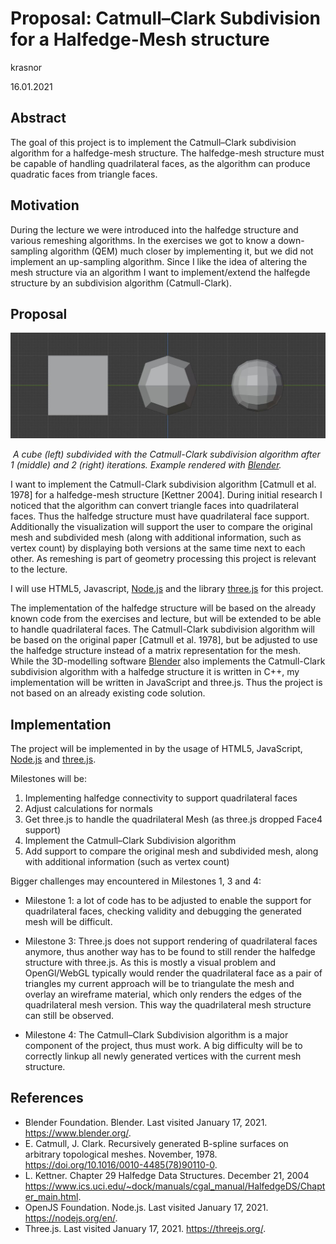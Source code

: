 # Proposal: Catmull–Clark Subdivision for a Halfedge-Mesh structure

krasnor

16.01.2021

## Abstract

The goal of this project is to implement the Catmull–Clark subdivision algorithm for a halfedge-mesh structure. The halfedge-mesh structure must be capable of handling quadrilateral faces, as the algorithm can produce quadratic faces from triangle faces.

## Motivation

During the lecture we were introduced into the halfedge structure and various remeshing algorithms. In the exercises we got to know a down-sampling algorithm (QEM) much closer by implementing it, but we did not implement an up-sampling algorithm. Since I like the idea of altering the mesh structure via an algorithm I want to implement/extend the halfegde structure by an subdivision algorithm (Catmull-Clark). 

## Proposal

![](assets/subdivision_example.jpg)

​		*A cube (left) subdivided with the Catmull-Clark subdivision algorithm after 1 (middle) and 2 (right) iterations. Example rendered with [Blender](https://www.blender.org/).*

I want to implement the Catmull-Clark subdivision algorithm [Catmull et al. 1978] for a halfedge-mesh structure [Kettner 2004]. During initial research I noticed that the algorithm can convert triangle faces into quadrilateral faces. Thus the halfedge structure must have quadrilateral face support. Additionally the visualization will support the user to compare the original mesh and subdivided mesh (along with additional information, such as vertex count) by displaying both versions at the same time next to each other. As remeshing is part of geometry processing this project is relevant to the lecture. 

I will use HTML5, Javascript, [Node.js](https://nodejs.org/) and the library [three.js](http://threejs.org/) for this project. 

The implementation of the halfedge structure will be based on the already known code from the exercises and lecture, but will be extended to be able to handle quadrilateral faces. The Catmull-Clark subdivision algorithm will be based on the original paper [Catmull et al. 1978], but be adjusted to use the halfedge structure instead of a matrix representation for the mesh. While the 3D-modelling software [Blender](https://www.blender.org/) also implements the Catmull-Clark subdivision algorithm with a halfedge structure it is written in C++, my implementation will be written in JavaScript and three.js. Thus the project is not based on an already existing code solution.

## Implementation

The project will be implemented in by the usage of HTML5, JavaScript, [Node.js](https://nodejs.org/) and [three.js](http://threejs.org/). 

Milestones will be:

1. Implementing halfedge connectivity to support quadrilateral faces
2. Adjust calculations for normals
3. Get three.js to handle the quadrilateral Mesh (as three.js dropped Face4 support)
4. Implement the Catmull–Clark Subdivision algorithm
5. Add support to compare the original mesh and subdivided mesh, along with additional information (such as vertex count)

Bigger challenges may encountered in Milestones 1, 3 and 4:

- Milestone 1: a lot of code has to be adjusted to enable the support for quadrilateral faces, checking validity and debugging the generated mesh will be difficult.
- Milestone 3: Three.js does not support rendering of quadrilateral faces anymore, thus another way has to be found to still render the halfedge structure with three.js. 
  As this is mostly a visual problem and OpenGl/WebGL typically would render the quadrilateral face as a pair of triangles my current approach will be to triangulate the mesh and overlay an wireframe material, which only renders the edges of the quadrilateral mesh version. This way the quadrilateral mesh structure can still be observed.

- Milestone 4: The Catmull–Clark Subdivision algorithm is a major component of the project, thus must work. A big difficulty will be to correctly linkup all newly generated vertices with the current mesh structure.  

## References

- Blender Foundation. Blender. Last visited January 17, 2021. https://www.blender.org/.
- E. Catmull, J. Clark. Recursively generated B-spline surfaces on arbitrary topological meshes. November, 1978. https://doi.org/10.1016/0010-4485(78)90110-0.
- L. Kettner. Chapter 29 Halfedge Data Structures. December 21, 2004 https://www.ics.uci.edu/~dock/manuals/cgal_manual/HalfedgeDS/Chapter_main.html.
- OpenJS Foundation. Node.js. Last visited January 17, 2021. https://nodejs.org/en/.
- Three.js. Last visited January 17, 2021. https://threejs.org/.

